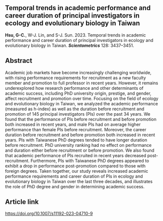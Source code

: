 ## Temporal trends in academic performance and career duration of principal investigators in ecology and evolutionary biology in Taiwan

__Hsu, G-C.__, W-J. Lin, and S-J. Sun. 2023. Temporal trends in academic performance and career duration of principal investigators in ecology and evolutionary biology in Taiwan. __*Scientometrics*__ 128: 3437–3451.

## Abstract

Academic job markets have become increasingly challenging worldwide, with rising performance requirements for recruitment as a new faculty member and promotion to full professor in recent years. However, it remains underexplored how research performance and other determinants of academic success, including PhD university origin, prestige, and gender, affect recruitment and promotion over time. Focusing on the field of ecology and evolutionary biology in Taiwan, we analyzed the academic performance (measured as h-index) as well as the duration before recruitment and promotion of 145 principal investigators (PIs) over the past 34 years. We found that the performance of PIs before recruitment and before promotion both increased in recent years, and male PIs had on average higher performance than female PIs before recruitment. Moreover, the career duration before recruitment and before promotion both increased in recent years. PIs with Taiwanese PhD degrees tended to have longer duration before recruitment. PhD university ranking had no effect on performance and duration either before recruitment or before promotion. We also found that academic performance of PIs recruited in recent years decreased post-recruitment. Furthermore, PIs with Taiwanese PhD degrees appeared to exhibit a drop in performance post-promotion compared to those with foreign degrees. Taken together, our study reveals increased academic performance requirements and career duration of PIs in ecology and evolutionary biology in Taiwan over the last three decades, and illustrates the role of PhD degree and gender in determining academic success.

## Article link

<https://doi.org/10.1007/s11192-023-04710-9>

